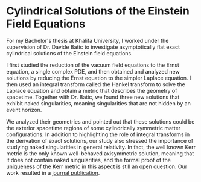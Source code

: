 # Cylindrical Solutions of the Einstein Field Equations

For my Bachelor's thesis at Khalifa University, I worked under the supervision of Dr. Davide Batic to investigate asymptotically flat exact cylindrical solutions of the Einstein field equations. 

I first studied the reduction of the vacuum field equations to the Ernst equation, a single complex PDE, and then obtained and analyzed new solutions by reducing the Ernst equation to the simpler Laplace equation. I then used an integral transform called the Hankel transform to solve the Laplace equation and obtain a metric that describes the geometry of spacetime. Together with Dr. Batic, we found three new solutions that exhibit naked singularities, meaning singularities that are not hidden by an event horizon. 

We analyzed their geometries and pointed out that
these solutions could be the exterior spacetime regions of some cylindrically symmetric matter configurations. In addition to highlighting the role of integral transforms in the derivation of exact solutions, our study also stressed the importance of studying naked singularities in general relativity. In fact, the well known Kerr metric is the only known well-behaved axisymmetric solution, meaning that it does not contain naked singularities, and the formal proof of the uniqueness of the Kerr metric in this aspect is still an open question. Our work resulted in a [journal publication](https://arxiv.org/abs/2309.10543).

